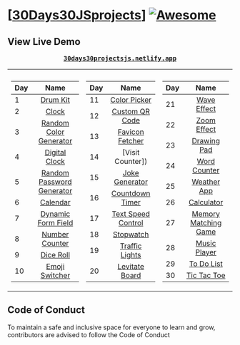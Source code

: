# [[30Days30JSprojects](https://30days30projectsjs.netlify.app/)] [![Awesome](https://awesome.re/badge.svg)](https://awesome.re)

## View Live Demo

<pre><center><a href="https://30days30projectsjs.netlify.app/"><b>30days30projectsjs.netlify.app</b></a></center></pre>

<table>
  <tr><th></th><th></th></tr>
  <tr><td>

| Day |                                                Name                                                 |
| --- | :-------------------------------------------------------------------------------------------------: |
| 1   |                   [Drum Kit](https://30daysofjs.netlify.app/01%20-%20drum%20kit/)                   |
| 2   |                       [Clock]()                       |
| 3   |    [Random Color Generator](https://30daysofjs.netlify.app/03%20-%20random%20color%20generator/)    |
| 4   |              [Digital Clock](https://30daysofjs.netlify.app/04%20-%20digital%20clock/)              |
| 5   | [Random Password Generator](https://30daysofjs.netlify.app/05%20-%20random%20password%20generator/) |
| 6   |                    [Calendar]()                    |
| 7   |        [Dynamic Form Field](https://30daysofjs.netlify.app/07%20-%20dynamic%20form%20field/)        |
| 8   |             [Number Counter](https://30daysofjs.netlify.app/08%20-%20number%20counter/)             |
| 9   |                  [Dice Roll]()                  |
| 10  |    [Emoji Switcher]()     |

 </td><td>
    
| Day |                                                Name                                                 |
| --- | :-------------------------------------------------------------------------------------------------: |    
| 11  |               [Color Picker]()               |
| 12  |            [Custom QR Code]()            |
| 13  |            [Favicon Fetcher]()            |
| 14  |              [Visit Counter])              |
| 15  |             [Joke Generator](https://30daysofjs.netlify.app/15%20-%20joke%20generator/)             |
| 16  |            [Countdown Timer]()            |
| 17  |        [Text Speed Control]()        |
| 18  |                   [Stopwatch](https://30daysofjs.netlify.app/18%20-%20stopwatch/)                   |
| 19  |              [Traffic Lights]()               |
| 20  |             [Levitate Board]()             |
    
 </td><td>
    
| Day |                                                Name                                                 |
| --- | :-------------------------------------------------------------------------------------------------: |    
| 21  |                [Wave Effect]()                |
| 22  |                [Zoom Effect](/)                |
| 23  |                [Drawing Pad](/)                |
| 24  |               [Word Counter](https://30daysofjs.netlify.app/24%20-%20word%20counter/)               |
| 25  |                [Weather App](/)                |
| 26  |                  [Calculator](https://30daysofjs.netlify.app/26%20-%20calculator/)                  |
| 27  |      [Memory Matching Game]()      |
| 28  |               [Music Player](/)               |
| 29  |                [To Do List](https://30daysofjs.netlify.app/29%20-%20to%20do%20list/)                |
| 30  |               [Tic Tac Toe]()               |

</td></tr></table>

## Code of Conduct

To maintain a safe and inclusive space for everyone to learn and grow, contributors are advised to follow the Code of Conduct
